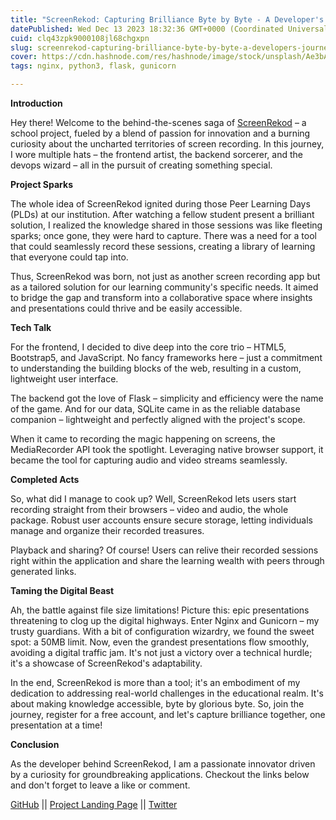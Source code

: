 ```yaml
---
title: "ScreenRekod: Capturing Brilliance Byte by Byte - A Developer's Journey"
datePublished: Wed Dec 13 2023 18:32:36 GMT+0000 (Coordinated Universal Time)
cuid: clq43zpk9000108jl68chgxpn
slug: screenrekod-capturing-brilliance-byte-by-byte-a-developers-journey
cover: https://cdn.hashnode.com/res/hashnode/image/stock/unsplash/Ae3bA-rOdXA/upload/fdc0a61f79b8d659770c74ec1aa68b01.jpeg
tags: nginx, python3, flask, gunicorn

---
```


**Introduction**

Hey there! Welcome to the behind-the-scenes saga of [ScreenRekod](http://www.screenrekod.tech) – a school project, fueled by a blend of passion for innovation and a burning curiosity about the uncharted territories of screen recording. In this journey, I wore multiple hats – the frontend artist, the backend sorcerer, and the devops wizard – all in the pursuit of creating something special.

**Project Sparks**

The whole idea of ScreenRekod ignited during those Peer Learning Days (PLDs) at our institution. After watching a fellow student present a brilliant solution, I realized the knowledge shared in those sessions was like fleeting sparks; once gone, they were hard to capture. There was a need for a tool that could seamlessly record these sessions, creating a library of learning that everyone could tap into.

Thus, ScreenRekod was born, not just as another screen recording app but as a tailored solution for our learning community's specific needs. It aimed to bridge the gap and transform into a collaborative space where insights and presentations could thrive and be easily accessible.

**Tech Talk**

For the frontend, I decided to dive deep into the core trio – HTML5, Bootstrap5, and JavaScript. No fancy frameworks here – just a commitment to understanding the building blocks of the web, resulting in a custom, lightweight user interface.

The backend got the love of Flask – simplicity and efficiency were the name of the game. And for our data, SQLite came in as the reliable database companion – lightweight and perfectly aligned with the project's scope.

When it came to recording the magic happening on screens, the MediaRecorder API took the spotlight. Leveraging native browser support, it became the tool for capturing audio and video streams seamlessly.

**Completed Acts**

So, what did I manage to cook up? Well, ScreenRekod lets users start recording straight from their browsers – video and audio, the whole package. Robust user accounts ensure secure storage, letting individuals manage and organize their recorded treasures.

Playback and sharing? Of course! Users can relive their recorded sessions right within the application and share the learning wealth with peers through generated links.

**Taming the Digital Beast**

Ah, the battle against file size limitations! Picture this: epic presentations threatening to clog up the digital highways. Enter Nginx and Gunicorn – my trusty guardians. With a bit of configuration wizardry, we found the sweet spot: a 50MB limit. Now, even the grandest presentations flow smoothly, avoiding a digital traffic jam. It's not just a victory over a technical hurdle; it's a showcase of ScreenRekod's adaptability.

In the end, ScreenRekod is more than a tool; it's an embodiment of my dedication to addressing real-world challenges in the educational realm. It's about making knowledge accessible, byte by glorious byte. So, join the journey, register for a free account, and let's capture brilliance together, one presentation at a time!

**Conclusion**

As the developer behind ScreenRekod, I am a passionate innovator driven by a curiosity for groundbreaking applications. Checkout the links below and don't forget to leave a like or comment.

[GitHub](https://github.com/kevinkoech357/screen_rekod) || [Project Landing Page](https://screenrekod.tech/) || [Twitter](https://twitter.com/kevinkoech357)